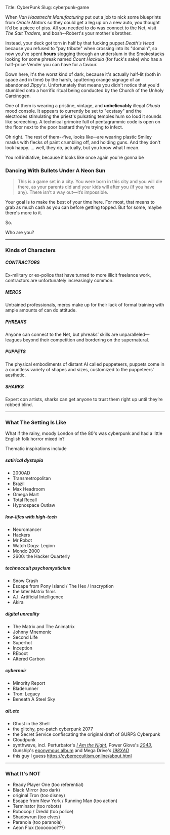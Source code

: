 Title: CyberPunk
Slug: cyberpunk-game

When _Van Haastrecht Manufacturing_ put out a job to nick some blueprints from _Oracle Motors_ so they could get a leg up on a new auto, you thought it'd be a piece of piss. All you needed to do was connect to the Net, visit _The Salt Traders_, and bosh--Robert's your mother's brother.

Instead, your deck got torn in half by that fucking puppet _Death's Head_ because you refused to "pay tribute" when crossing into its "domain", so now you've spent **hours** slogging through an underslum in the Smokestacks looking for some phreak named _Count Hackula_ (for fuck's sake) who has a half-price Vender you can have for a favour.

Down here, it's the worst kind of dark, because it's actually half-lit (both in space and in time) by the harsh, sputtering orange signage of an abandoned _Zippy's_. Unfortunately that means you didn't notice that you'd stumbled onto a horrific ritual being conducted by the Church of the Unholy Carcinogen.

One of them is wearing a pristine, vintage, and **unbelievably** illegal _Okuda_ mood console. It appears to currently be set to "ecstasy" and the electrodes stimulating the priest's pulsating temples hum so loud it sounds like screeching. A technical grimoire full of pentagrammic code is open on the floor next to the poor bastard they're trying to infect.

Oh right. The rest of them--five, looks like--are wearing plastic Smiley masks with flecks of paint crumbling off, and holding guns. And they don't look happy. ... well, they do, actually, but you know what I mean.

You roll initiative, because it looks like once again you're gonna be

### Dancing With Bullets Under A Neon Sun

>This is a game set in a city. You were born in
this city and you will die there, as your parents
did and your kids will after you (if you have any).
There isn’t a way out—it’s impossible.

Your goal is to make the best of your time here. For most, that means to grab as much cash as you can before getting topped. But for some, maybe there's more to it.

So.

Who are you?

---

### Kinds of Characters

##### CONTRACTORS
Ex-military or ex-police that have turned to more illicit freelance work, contractors are unfortunately increasingly common.
##### MERCS
Untrained professionals, mercs make up for their lack of formal training with ample amounts of can do attitude.
##### PHREAKS
Anyone can connect to the Net, but phreaks’ skills are unparalleled—leagues beyond their competition and bordering on the supernatural.
##### PUPPETS
The physical embodiments of distant AI called puppeteers, puppets come in a countless variety of shapes and sizes, customized to the puppeteers’ aesthetic.
##### SHARKS
Expert con artists, sharks can get anyone to trust them right up until they’re robbed blind.

---

### What The Setting Is Like

What if the rainy, moody London of the 80's was cyberpunk and had a little English folk horror mixed in?

Thematic inspirations include

##### satirical dystopia
- 2000AD
- Transmetropolitan
- Brazil
- Max Headroom
- Omega Mart
- Total Recall
- Hypnospace Outlaw

##### low-lifes with high-tech
- Neuromancer
- Hackers
- Mr Robot
- Watch Dogs: Legion
- Mondo 2000
- 2600: the Hacker Quarterly

##### technoccult psychomysticism
- Snow Crash
- Escape from Pony Island / The Hex / Inscryption
- the later Matrix films
- A.I. Artificial Intelligence
- Akira

##### digital unreality
- The Matrix and The Animatrix
- Johnny Mnemonic
- Second Life
- Superhot
- Inception
- REboot
- Altered Carbon

##### cybernoir
- Minority Report
- Bladerunner
- Tron: Legacy
- Beneath A Steel Sky

##### alt.etc
- Ghost in the Shell
- the glitchy, pre-patch cyberpunk 2077
- the Secret Service confiscating the original draft of GURPS Cyberpunk
- Cloudpunk
- synthwave, incl. Perturbator's [_I Am the Night_](https://perturbator.bandcamp.com/album/i-am-the-night), Power Glove's [_2043_](https://powergloveaudio.bandcamp.com/album/2043), Gunship's [eponymous album](https://gunshipmusic.bandcamp.com/album/gunship) and Mega Drive's [_198XAD_](https://megadrive.bandcamp.com/album/198xad-2)
- this guy I guess https://cyberoccultism.online/about.html

---

### What It's **NOT**

- Ready Player One (too referential)
- Black Mirror (too dark)
- original Tron (too disney)
- Escape from New York / Running Man (too action)
- Terminator (too robots)
- Robocop / Dredd (too police)
- Shadowrun (too elves)
- Paranoia (too paranoia)
- Aeon Flux (tooooooo???)